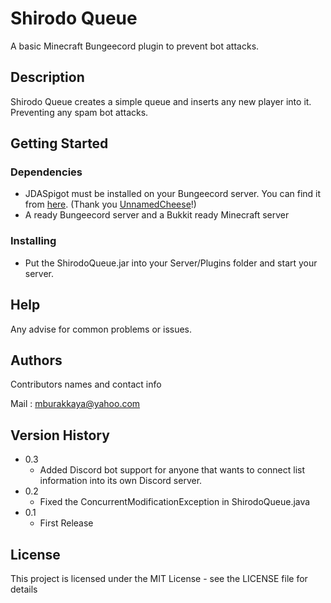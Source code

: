 # Shirodo Queue

A basic Minecraft Bungeecord plugin to prevent bot attacks.

## Description

Shirodo Queue creates a simple queue and inserts any new player into it. Preventing any spam bot attacks.

## Getting Started

### Dependencies

* JDASpigot must be installed on your Bungeecord server. You can find it from <a href="https://www.spigotmc.org/resources/jdaspigot.41074/">here</a>. (Thank you <a href="https://github.com/UnnamedCheese">UnnamedCheese</a>!)
* A ready Bungeecord server and a Bukkit ready Minecraft server

### Installing

* Put the ShirodoQueue.jar into your Server/Plugins folder and start your server.

## Help

Any advise for common problems or issues.

## Authors

Contributors names and contact info

Mail    :   mburakkaya@yahoo.com



## Version History

* 0.3
    * Added Discord bot support for anyone that wants to connect list information into its own Discord server.
* 0.2
    * Fixed the ConcurrentModificationException in ShirodoQueue.java
* 0.1
    * First Release

## License

This project is licensed under the MIT License - see the LICENSE file for details
